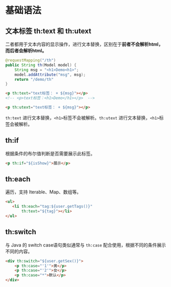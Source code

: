 # 基础语法

## 文本标签 th:text 和 th:utext

二者都用于文本内容的显示操作，进行文本替换，区别在于**前者不会解析html，而后者会解析html。**

```java
@requestMapping("/th")
public String th(Model model) {
    String msg = "<h1>Demo<h1>";
    model.addAttribute("msg", msg);
    return "/demo/th"
}
```

```html
<p th:text="text标签： + ${msg}"></p>
<!-- <p>text标签：<h1>Demo</h1></p>  -->

<p th:utext="text标签： + ${msg}"></p>
```
`th:text` 进行文本替换，`<h1>`标签不会被解析。`th:utext` 进行文本替换，`<h1>`标签会被解析。

## th:if

根据条件的布尔值判断是否需要展示此标签。

```html
<p th:if="${isShow}">展示</p>
```

## th:each

遍历，支持 Iterable、Map、数组等。

```html
<ul>
   <li th:each="tag:${user.getTags()}" 
       th:text="${tag}"></li>
</ul>
```

## th:switch

与 Java 的 switch case语句类似通常与 `th:case` 配合使用，根据不同的条件展示不同的内容。

```html
<div th:switch="${user.getSex()}">	
    <p th:case="'1'">男</p>
    <p th:case="'2'">女</p>	
    <p th:case="*">默认</p>
</div>
```
